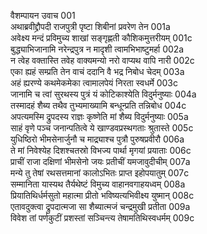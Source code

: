 वैशम्पायन उवाच	001  
अथाब्रवीद्द्रौपदी राजपुत्री पृष्टा शिबीनां प्रवरेण तेन	001a  
अवेक्ष्य मन्दं प्रविमुच्य शाखां सङ्गृह्णती कौशिकमुत्तरीयम्	001c  
बुद्ध्याभिजानामि नरेन्द्रपुत्र न मादृशी त्वामभिभाष्टुमर्हा	002a  
न त्वेह वक्तास्ति तवेह वाक्यमन्यो नरो वाप्यथ वापि नारी	002c  
एका ह्यहं सम्प्रति तेन वाचं ददानि वै भद्र निबोध चेदम्	003a  
अहं ह्यरण्ये कथमेकमेका त्वामालपेयं निरता स्वधर्मे	003c  
जानामि च त्वां सुरथस्य पुत्रं यं कोटिकाश्येति विदुर्मनुष्याः	004a  
तस्मादहं शैब्य तथैव तुभ्यमाख्यामि बन्धून्प्रति तन्निबोध	004c  
अपत्यमस्मि द्रुपदस्य राज्ञः कृष्णेति मां शैब्य विदुर्मनुष्याः	005a  
साहं वृणे पञ्च जनान्पतित्वे ये खाण्डवप्रस्थगताः श्रुतास्ते	005c  
युधिष्ठिरो भीमसेनार्जुनौ च माद्र्याश्च पुत्रौ पुरुषप्रवीरौ	006a  
ते मां निवेश्येह दिशश्चतस्रो विभज्य पार्था मृगयां प्रयाताः	006c  
प्राचीं राजा दक्षिणां भीमसेनो जयः प्रतीचीं यमजावुदीचीम्	007a  
मन्ये तु तेषां रथसत्तमानां कालोऽभितः प्राप्त इहोपयातुम्	007c  
सम्मानिता यास्यथ तैर्यथेष्टं विमुच्य वाहानवगाहयध्वम्	008a  
प्रियातिथिर्धर्मसुतो महात्मा प्रीतो भविष्यत्यभिवीक्ष्य युष्मान्	008c  
एतावदुक्त्वा द्रुपदात्मजा सा शैब्यात्मजं चन्द्रमुखी प्रतीता	009a  
विवेश तां पर्णकुटीं प्रशस्तां सञ्चिन्त्य तेषामतिथिस्वधर्मम्	009c  
